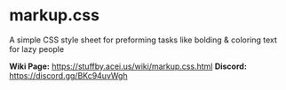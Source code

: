 # markup.css
A simple CSS style sheet for preforming tasks like bolding &amp; coloring text for lazy people

**Wiki Page:** https://stuffby.acei.us/wiki/markup.css.html
  **Discord:**  https://discord.gg/BKc94uvWgh
